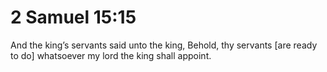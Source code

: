 # 2 Samuel 15:15

And the king’s servants said unto the king, Behold, thy servants [are ready to do] whatsoever my lord the king shall appoint.